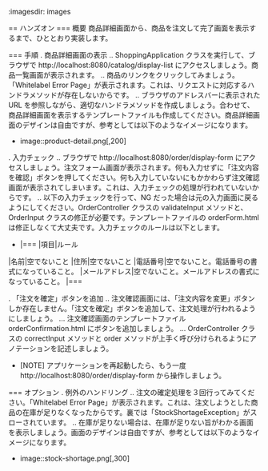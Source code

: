 :imagesdir: images

== ハンズオン
=== 概要
商品詳細画面から、商品を注文して完了画面を表示するまで、ひととおり実装します。

=== 手順
. 商品詳細画面の表示
.. ShoppingApplication クラスを実行して、ブラウザで http://localhost:8080/catalog/display-list にアクセスしましょう。商品一覧画面が表示されます。
.. 商品のリンクをクリックしてみましょう。「Whitelabel Error Page」が表示されます。これは、リクエストに対応するハンドラメソッドが存在しないからです。
.. ブラウザのアドレスバーに表示された URL を参照しながら、適切なハンドラメソッドを作成しましょう。合わせて、商品詳細画面を表示するテンプレートファイルも作成してください。商品詳細画面のデザインは自由ですが、参考としては以下のようなイメージになります。

- image::product-detail.png[,200]

. 入力チェック
.. ブラウザで http://localhost:8080/order/display-form にアクセスしましょう。注文フォーム画面が表示されます。何も入力せずに「注文内容を確認」ボタンを押してください。何も入力していないにもかかわらず注文確認画面が表示されてしまいます。これは、入力チェックの処理が行われていないからです。
.. 以下の入力チェックを行って、NG だった場合は元の入力画面に戻るようにしてください。OrderController クラスの validateInput メソッドと、OrderInput クラスの修正が必要です。テンプレートファイルの orderForm.html は修正しなくて大丈夫です。入力チェックのルールは以下とします。

- |===
  |項目|ルール

|名前|空でないこと
|住所|空でないこと
|電話番号|空でないこと。電話番号の書式になっていること。
|メールアドレス|空でないこと。メールアドレスの書式になっていること。
|===

. 「注文を確定」ボタンを追加
.. 注文確認画面には、「注文内容を変更」ボタンしか存在しません。「注文を確定」ボタンを追加して、注文処理が行われるようにしましょう。
... 注文確認画面のテンプレートファイル orderConfirmation.html にボタンを追加しましょう。
... OrderController クラスの correctInput メソッドと order メソッドが上手く呼び分けられるようにアノテーションを記述しましょう。

- [NOTE]
  アプリケーションを再起動したら、もう一度　 http://localhost:8080/order/display-form から操作しましょう。

=== オプション
. 例外のハンドリング
.. 注文の確定処理を３回行ってみてください。「Whitelabel Error Page」が表示されます。これは、注文しようとした商品の在庫が足りなくなったからです。裏では「StockShortageException」がスローされています。
.. 在庫が足りない場合は、在庫が足りない旨がわかる画面を表示しましょう。画面のデザインは自由ですが、参考としては以下のようなイメージになります。

- image::stock-shortage.png[,300]
